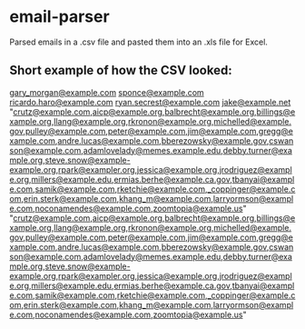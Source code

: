 # email-parser
Parsed emails in a .csv file and pasted them into an .xls file for Excel.

## Short example of how the CSV looked:
gary_morgan@example.com
sponce@example.com
ricardo.haro@example.com
ryan.secrest@example.com
jake@example.net
"crutz@example.com,aicp@example.org,balbrecht@example.org,billings@example.org,llang@example.org,rkronon@example.org,michelled@example.gov,pulley@example.com,peter@example.com,jim@example.com,gregg@example.com,andre.lucas@example.com,bberezowsky@example.gov,cswanson@example.com,adamlovelady@memes.example.edu,debby.turner@example.org,steve.snow@example-example.org,rpark@exampler.org,jessica@example.org,jrodriguez@example.org,millers@example.edu,ermias.berhe@example.ca.gov,tbanyai@example.com,samik@example.com,rketchie@example.com,_coppinger@example.com,erin.sterk@example.com,khang_m@example.com,larryormson@example.com,noconamendes@example.com,zoomtopia@example.us"
"crutz@example.com,aicp@example.org,balbrecht@example.org,billings@example.org,llang@example.org,rkronon@example.org,michelled@example.gov,pulley@example.com,peter@example.com,jim@example.com,gregg@example.com,andre.lucas@example.com,bberezowsky@example.gov,cswanson@example.com,adamlovelady@memes.example.edu,debby.turner@example.org,steve.snow@example-example.org,rpark@exampler.org,jessica@example.org,jrodriguez@example.org,millers@example.edu,ermias.berhe@example.ca.gov,tbanyai@example.com,samik@example.com,rketchie@example.com,_coppinger@example.com,erin.sterk@example.com,khang_m@example.com,larryormson@example.com,noconamendes@example.com,zoomtopia@example.us"
